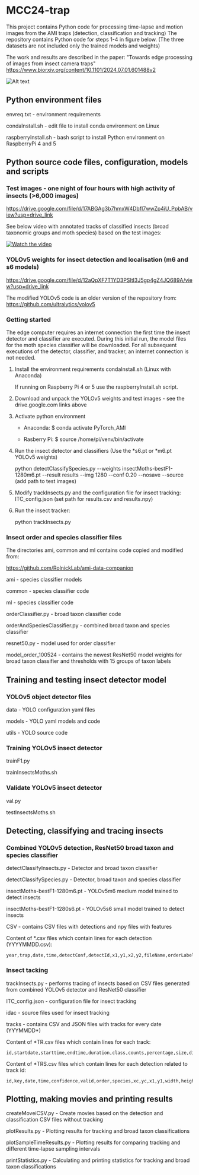 # MCC24-trap #
This project contains Python code for processing time-lapse and motion images from the AMI traps (detection, classification and tracking)
The repository contains Python code for steps 1-4 in figure below. (The three datasets are not included only the trained models and weights)

The work and results are described in the paper: "Towards edge processing of images from insect camera traps"
https://www.biorxiv.org/content/10.1101/2024.07.01.601488v2


![Alt text](EdgeProcessingNocturalInsectsTaxon.png)

## Python environment files ##
envreq.txt - environment requirements

condaInstall.sh - edit file to install conda environment on Linux

raspberryInstall.sh - bash script to install Python environment on RaspberryPi 4 and 5

## Python source code files, configuration, models and scripts ##

### Test images - one night of four hours with high activity of insects (>6,000 images)

https://drive.google.com/file/d/17ABGAg3b7hmxW4DbfI7wwZp4iU_PpbAB/view?usp=drive_link

See below video with annotated tracks of classified insects (broad taxonomic groups and moth species) based on the test images:

[![Watch the video](InsectImage2.jpg)](https://www.youtube.com/watch?v=HzOCYlgnhlE&t=488s)

### YOLOv5 weights for insect detection and localisation (m6 and s6 models)

https://drive.google.com/file/d/12aQpXF7T1YD3PSltI3J5gp4gZ4JQ689A/view?usp=drive_link

The modified YOLOv5 code is an older version of the repository from: https://github.com/ultralytics/yolov5

### Getting started ###
The edge computer requires an internet connection the first time the insect detector and classifier are executed. 
During this initial run, the model files for the moth species classifier will be downloaded. 
For all subsequent executions of the detector, classifier, and tracker, an internet connection is not needed.

1. Install the environment requirements condaInstall.sh (Linux with Anaconda)

   If running on Raspberry Pi 4 or 5 use the raspberryInstall.sh script.

3. Download and unpack the YOLOv5 weights and test images - see the drive.google.com links above

4. Activate python environment

   - Anaconda: $ conda activate PyTorch_AMI

   - Rasberry Pi: $ source /home/pi/venv/bin/activate

6. Run the insect detector and classifiers (Use the *s6.pt or *m6.pt YOLOv5 weights)

	python detectClassifySpecies.py --weights insectMoths-bestF1-1280m6.pt --result results --img 1280 --conf 0.20 --nosave --source (add path to test images)
   
7. Modify trackInsects.py and the configuration file for insect tracking: ITC_config.json (set path for results.csv and results.npy)
   
8. Run the insect tracker:

	python trackInsects.py

### Insect order and species classifier files ###

The directories ami, common and ml contains code copied and modified from: 

https://github.com/RolnickLab/ami-data-companion

ami - species classifier models 

common - species classifier code

ml - species classifier code

orderClassifier.py - broad taxon classifier code 

orderAndSpeciesClassifier.py - combined broad taxon and species classifier

resnet50.py - model used for order classifier 

model_order_100524 - contains the newest ResNet50 model weights for broad taxon classifier and thresholds with 15 groups of taxon labels


## Training and testing insect detector model ##

### YOLOv5 object detector files ###
data - YOLO configuration yaml files

models - YOLO yaml models and code

utils - YOLO source code

### Training YOLOv5 insect detector ###
trainF1.py

trainInsectsMoths.sh

### Validate YOLOv5 insect detector ###
val.py

testInsectsMoths.sh

## Detecting, classifying and tracing insects ##

### Combined YOLOv5 detection, ResNet50 broad taxon and species classifier ###
detectClassifyInsects.py - Detector and broad taxon classifier

detectClassifySpecies.py - Detector, broad taxon and species classifier

insectMoths-bestF1-1280m6.pt - YOLOv5m6 medium model trained to detect insects

insectMoths-bestF1-1280s6.pt - YOLOv5s6 small model trained to detect insects

CSV - contains CSV files with detections and npy files with features

Content of *.csv files which contain lines for each detection (YYYYMMDD.csv):

	year,trap,date,time,detectConf,detectId,x1,y1,x2,y2,fileName,orderLabel,orderId,orderConf,aboveTH,key,speciesLabel,speciesId,speciesConf

### Insect tacking ###
trackInsects.py - performs tracing of insects based on CSV files generated from combined YOLOv5 detector and ResNet50 classifier

ITC_config.json - configuration file for insect tracking

idac - source files used for insect tracking

tracks - contains CSV and JSON files with tracks for every date (YYYMMDD*)

Content of *TR.csv files which contain lines for each track: 

	id,startdate,starttime,endtime,duration,class,counts,percentage,size,distance
 
Content of *TRS.csv files which contain lines for each detection related to track id: 

	id,key,date,time,confidence,valid,order,species,xc,yc,x1,y1,width,height,image
 
## Plotting, making movies and printing results ##
createMoveiCSV.py - Create movies based on the detection and classification CSV files without tracking

plotResults.py - Plotting results for tracking and broad taxon classifications

plotSampleTimeResults.py - Plotting results for comparing tracking and different time-lapse sampling intervals

printStatistics.py - Calculating and printing statistics for tracking and broad taxon classifications






